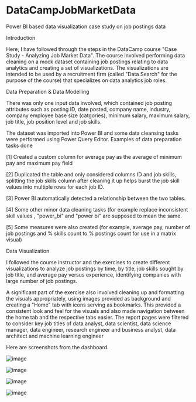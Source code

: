 # DataCampJobMarketData
Power BI based data visualization case study on job postings data

Introduction

Here, I have followed through the steps in the DataCamp course "Case Study - Analyzing Job Market Data".
The course involved performing data cleaning on a mock dataset containing job postings relating to data analytics and creating a set of visualizations.
The visualizations are intended to be used by a recruitment firm (called "Data Search" for the purpose of the course) that specializes on data analytics job roles.

Data Preparation & Data Modelling

There was only one input data involved, which contained job posting attributes such as posting ID, date posted, company name, industry, company employee base size (catgories), minimum salary, maximum salary, job title, job position level and job skills.

The dataset was imported into Power BI and some data cleansing tasks were performed using Power Query Editor. Examples of data preparation tasks done

[1] Created a custom column for average pay as the average of minimum pay and maximum pay field

[2] Duplicated the table and only considered columns ID and job skills, splitting the job skills column after cleaning it up helps burst the job skill values into multiple rows for each job ID.

[3] Power BI automatically detected a relationship between the two tables.

[4] Some other minor data cleaning tasks (for example replace inconsistent skill values , "power_bi" and "power bi" are supposed to mean the same.

[5] Some measures were also created (for example, average pay, number of job postings and % skills count to % postings count for use in a matrix visual)

Data Visualization

I followed the course instructor and the exercises to create different visualizations to analyze job postings by time, by title, job skills sought by job title, and average pay versus experience, identifying companies with large number of job postings.

A significant part of the exercise also involved cleaning up and formatting the visuals appropriately, using images provided as background and creating a "Home" tab with icons serving as bookmarks. 
This provided a consistent look and feel for the visuals and also made navigation between the home tab and the respective tabs easier.
The report pages were filtered to consider key job titles of data analyst, data scientist, data science manager, data engineer, research engineer and business analyst, data architect and machine learning engineer

Here are screenshots from the dashboard.

![image](https://github.com/user-attachments/assets/1a64461e-0190-4b7e-ba58-3b7618a6a5cc)

![image](https://github.com/user-attachments/assets/22f8be34-5b96-425f-94fe-d6c902c04280)

![image](https://github.com/user-attachments/assets/231eb8bc-eb71-4a1c-b212-ad81343fa756)

![image](https://github.com/user-attachments/assets/2de73ace-7df4-456b-a7ee-b14d5b134820)




